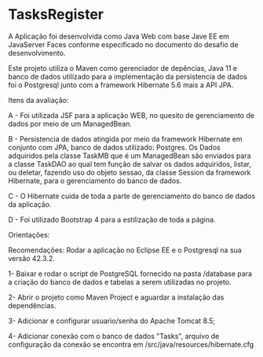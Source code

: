 # TasksRegister 

A Aplicação foi desenvolvida como Java Web com base Jave EE em JavaServer Faces conforme especificado no documento do desafio de desenvolvimento.

Este projeto utiliza o Maven como gerenciador de depências, Java 11 e banco de dados utilizado para a implementação da persistencia de dados foi o Postgresql junto com a framework Hibernate 5.6 mais a API JPA. 

Itens da avaliação:

A - Foi utilizada JSF para a aplicação WEB, no quesito de gerenciamento de dados por meio de um ManagedBean. 

B - Persistencia de dados atingida por meio da framework Hibernate em conjunto com JPA, banco de dados utilizado: Postgres. Os Dados adquiridos pela classe TaskMB que é um ManagedBean são enviados para a classe TaskDAO ao qual tem função de salvar os dados adquiridos, listar, ou deletar, fazendo uso do objeto sessao, da classe Session da framework Hibernate, para o gerenciamento do banco de dados.

C - O Hibernate cuida de toda a parte de gerenciamento do banco de dados da aplicação.
 
D - Foi utilizado Bootstrap 4 para a estilização de toda a página.

Orientações:

Recomendações: Rodar a aplicação no Eclipse EE e o Postgresql na sua versão 42.3.2.

1- Baixar e rodar o script de PostgreSQL fornecido na pasta /database para a criação do banco de dados e tabelas a serem utilizadas no projeto.

2- Abrir o projeto como Maven Project e aguardar a instalação das dependências.

3- Adicionar e configurar usuario/senha do Apache Tomcat 8.5;

4- Adicionar conexão com o banco de dados "Tasks", arquivo de configuração da conexão se encontra em /src/java/resources/hibernate.cfg
